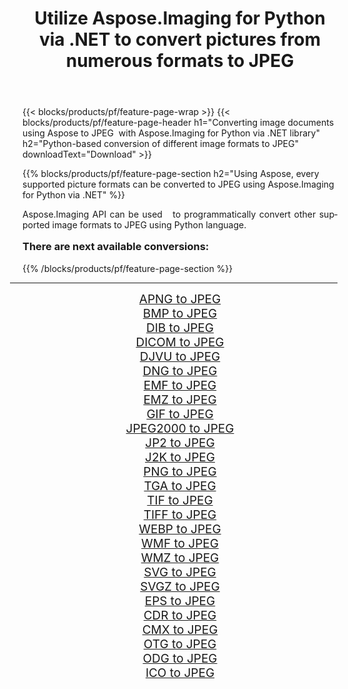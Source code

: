 ﻿---
title: Utilize Aspose.Imaging for Python via .NET to convert pictures from numerous formats to JPEG 
weight: 3920
url: /python-net/conversion/to/jpeg/ 
lang: en
langdirlevel: 2
locales: zh-hans,ja,it,ru,de,es,fr,nl,id,lt,pl,pt,vi,tr,ko,zh-hant,ar,hi,th,sv,cs,uk,he
description: You can use Aspose.Imaging for Python via .NET library to convert from a variety of formats to JPEG
---

{{< blocks/products/pf/feature-page-wrap >}}
{{< blocks/products/pf/feature-page-header h1="Converting image documents using Aspose to JPEG  with Aspose.Imaging for Python via .NET library" h2="Python-based conversion of different image formats to JPEG" downloadText="Download" >}}


{{% blocks/products/pf/feature-page-section  h2="Using Aspose, every supported picture formats can be converted to JPEG using Aspose.Imaging for Python via .NET" %}}
<p align=justify>Aspose.Imaging API can be used   to programmatically convert other supported image formats to JPEG using Python language.</p>
<h3 style="margin-top:16px;">
There are next available conversions:
</h3>
{{% /blocks/products/pf/feature-page-section %}}
<div class="container-fluid productfamilypage bg-gray">
    <div class="convertypes bg-gray agp-content section">
        <div class="container">
		<hr style="margin-left:-20px;"/>
		<div class="row other-converters" style="gap: 10px;font-size: 19px;text-align:center;">
		    <div class='col-md-3 other-converter remove-lp remove-rp'><a href="/imaging/python-net/conversion/apng-to-jpeg/" style="padding:15px;">APNG to JPEG</a></div>
<div class='col-md-3 other-converter remove-lp remove-rp'><a href="/imaging/python-net/conversion/bmp-to-jpeg/" style="padding:15px;">BMP to JPEG</a></div>
<div class='col-md-3 other-converter remove-lp remove-rp'><a href="/imaging/python-net/conversion/dib-to-jpeg/" style="padding:15px;">DIB to JPEG</a></div>
<div class='col-md-3 other-converter remove-lp remove-rp'><a href="/imaging/python-net/conversion/dicom-to-jpeg/" style="padding:15px;">DICOM to JPEG</a></div>
<div class='col-md-3 other-converter remove-lp remove-rp'><a href="/imaging/python-net/conversion/djvu-to-jpeg/" style="padding:15px;">DJVU to JPEG</a></div>
<div class='col-md-3 other-converter remove-lp remove-rp'><a href="/imaging/python-net/conversion/dng-to-jpeg/" style="padding:15px;">DNG to JPEG</a></div>
<div class='col-md-3 other-converter remove-lp remove-rp'><a href="/imaging/python-net/conversion/emf-to-jpeg/" style="padding:15px;">EMF to JPEG</a></div>
<div class='col-md-3 other-converter remove-lp remove-rp'><a href="/imaging/python-net/conversion/emz-to-jpeg/" style="padding:15px;">EMZ to JPEG</a></div>
<div class='col-md-3 other-converter remove-lp remove-rp'><a href="/imaging/python-net/conversion/gif-to-jpeg/" style="padding:15px;">GIF to JPEG</a></div>
<div class='col-md-3 other-converter remove-lp remove-rp'><a href="/imaging/python-net/conversion/jpeg2000-to-jpeg/" style="padding:15px;">JPEG2000 to JPEG</a></div>
<div class='col-md-3 other-converter remove-lp remove-rp'><a href="/imaging/python-net/conversion/jp2-to-jpeg/" style="padding:15px;">JP2 to JPEG</a></div>
<div class='col-md-3 other-converter remove-lp remove-rp'><a href="/imaging/python-net/conversion/j2k-to-jpeg/" style="padding:15px;">J2K to JPEG</a></div>
<div class='col-md-3 other-converter remove-lp remove-rp'><a href="/imaging/python-net/conversion/png-to-jpeg/" style="padding:15px;">PNG to JPEG</a></div>
<div class='col-md-3 other-converter remove-lp remove-rp'><a href="/imaging/python-net/conversion/tga-to-jpeg/" style="padding:15px;">TGA to JPEG</a></div>
<div class='col-md-3 other-converter remove-lp remove-rp'><a href="/imaging/python-net/conversion/tif-to-jpeg/" style="padding:15px;">TIF to JPEG</a></div>
<div class='col-md-3 other-converter remove-lp remove-rp'><a href="/imaging/python-net/conversion/tiff-to-jpeg/" style="padding:15px;">TIFF to JPEG</a></div>
<div class='col-md-3 other-converter remove-lp remove-rp'><a href="/imaging/python-net/conversion/webp-to-jpeg/" style="padding:15px;">WEBP to JPEG</a></div>
<div class='col-md-3 other-converter remove-lp remove-rp'><a href="/imaging/python-net/conversion/wmf-to-jpeg/" style="padding:15px;">WMF to JPEG</a></div>
<div class='col-md-3 other-converter remove-lp remove-rp'><a href="/imaging/python-net/conversion/wmz-to-jpeg/" style="padding:15px;">WMZ to JPEG</a></div>
<div class='col-md-3 other-converter remove-lp remove-rp'><a href="/imaging/python-net/conversion/svg-to-jpeg/" style="padding:15px;">SVG to JPEG</a></div>
<div class='col-md-3 other-converter remove-lp remove-rp'><a href="/imaging/python-net/conversion/svgz-to-jpeg/" style="padding:15px;">SVGZ to JPEG</a></div>
<div class='col-md-3 other-converter remove-lp remove-rp'><a href="/imaging/python-net/conversion/eps-to-jpeg/" style="padding:15px;">EPS to JPEG</a></div>
<div class='col-md-3 other-converter remove-lp remove-rp'><a href="/imaging/python-net/conversion/cdr-to-jpeg/" style="padding:15px;">CDR to JPEG</a></div>
<div class='col-md-3 other-converter remove-lp remove-rp'><a href="/imaging/python-net/conversion/cmx-to-jpeg/" style="padding:15px;">CMX to JPEG</a></div>
<div class='col-md-3 other-converter remove-lp remove-rp'><a href="/imaging/python-net/conversion/otg-to-jpeg/" style="padding:15px;">OTG to JPEG</a></div>
<div class='col-md-3 other-converter remove-lp remove-rp'><a href="/imaging/python-net/conversion/odg-to-jpeg/" style="padding:15px;">ODG to JPEG</a></div>
<div class='col-md-3 other-converter remove-lp remove-rp'><a href="/imaging/python-net/conversion/ico-to-jpeg/" style="padding:15px;">ICO to JPEG</a></div>
                </div>
        </div>
    </div>
</div>
<br/>

